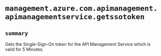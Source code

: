 # `management.azure.com.apimanagement.apimanagementservice.getssotoken`

## `summary`
Gets the Single-Sign-On token for the API Management Service which is valid for 5 Minutes.


